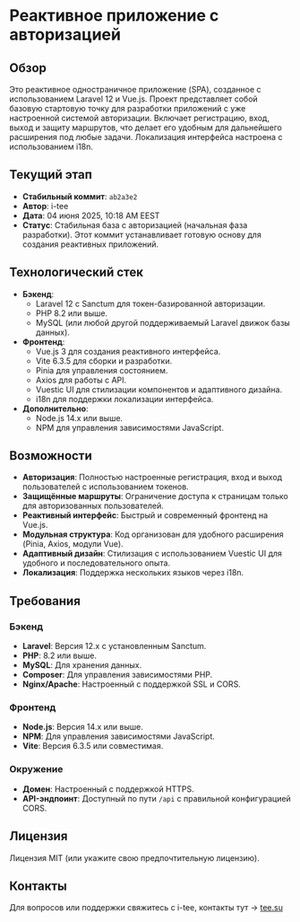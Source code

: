 # Реактивное приложение с авторизацией

## Обзор

Это реактивное одностраничное приложение (SPA), созданное с использованием Laravel 12 и Vue.js. Проект представляет собой базовую стартовую точку для разработки приложений с уже настроенной системой авторизации. Включает регистрацию, вход, выход и защиту маршрутов, что делает его удобным для дальнейшего расширения под любые задачи. Локализация интерфейса настроена с использованием i18n.

## Текущий этап

- **Стабильный коммит**: `ab2a3e2`
- **Автор**: i-tee
- **Дата**: 04 июня 2025, 10:18 AM EEST
- **Статус**: Стабильная база с авторизацией (начальная фаза разработки). Этот коммит устанавливает готовую основу для создания реактивных приложений.

## Технологический стек

- **Бэкенд**:
  - Laravel 12 с Sanctum для токен-базированной авторизации.
  - PHP 8.2 или выше.
  - MySQL (или любой другой поддерживаемый Laravel движок базы данных).
- **Фронтенд**:
  - Vue.js 3 для создания реактивного интерфейса.
  - Vite 6.3.5 для сборки и разработки.
  - Pinia для управления состоянием.
  - Axios для работы с API.
  - Vuestic UI для стилизации компонентов и адаптивного дизайна.
  - i18n для поддержки локализации интерфейса.
- **Дополнительно**:
  - Node.js 14.x или выше.
  - NPM для управления зависимостями JavaScript.

## Возможности

- **Авторизация**: Полностью настроенные регистрация, вход и выход пользователей с использованием токенов.
- **Защищённые маршруты**: Ограничение доступа к страницам только для авторизованных пользователей.
- **Реактивный интерфейс**: Быстрый и современный фронтенд на Vue.js.
- **Модульная структура**: Код организован для удобного расширения (Pinia, Axios, модули Vue).
- **Адаптивный дизайн**: Стилизация с использованием Vuestic UI для удобного и последовательного опыта.
- **Локализация**: Поддержка нескольких языков через i18n.

## Требования

### Бэкенд

- **Laravel**: Версия 12.x с установленным Sanctum.
- **PHP**: 8.2 или выше.
- **MySQL**: Для хранения данных.
- **Composer**: Для управления зависимостями PHP.
- **Nginx/Apache**: Настроенный с поддержкой SSL и CORS.

### Фронтенд

- **Node.js**: Версия 14.x или выше.
- **NPM**: Для управления зависимостями JavaScript.
- **Vite**: Версия 6.3.5 или совместимая.

### Окружение

- **Домен**: Настроенный с поддержкой HTTPS.
- **API-эндпоинт**: Доступный по пути `/api` с правильной конфигурацией CORS.

## Лицензия

Лицензия MIT (или укажите свою предпочтительную лицензию).

## Контакты

Для вопросов или поддержки свяжитесь с i-tee, контакты тут -> [tee.su](https://tee.su)